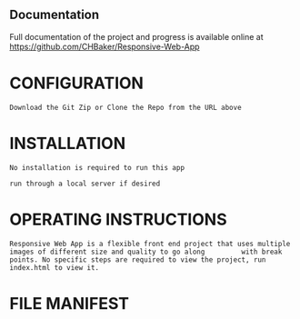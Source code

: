 Documentation
-------------

Full documentation of the project and progress is available online at https://github.com/CHBaker/Responsive-Web-App

# CONFIGURATION
    Download the Git Zip or Clone the Repo from the URL above
    
# INSTALLATION
    No installation is required to run this app
    
    run through a local server if desired
    
# OPERATING INSTRUCTIONS
    Responsive Web App is a flexible front end project that uses multiple images of different size and quality to go along         with break points. No specific steps are required to view the project, run index.html to view it.
    
# FILE MANIFEST
